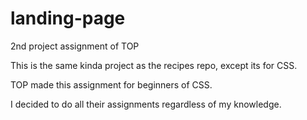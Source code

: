 # landing-page
2nd project assignment of TOP

This is the same kinda project as the recipes repo, except its for CSS.

TOP made this assignment for beginners of CSS.

I decided to do all their assignments regardless of my knowledge.
